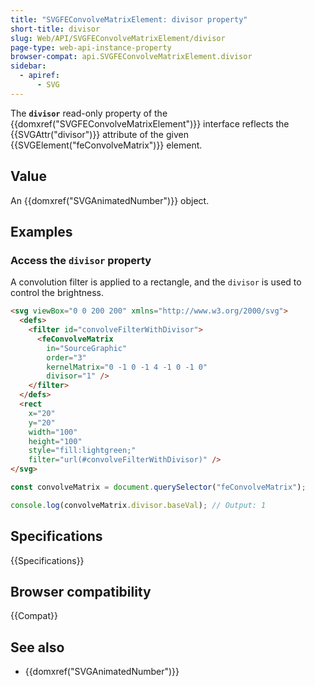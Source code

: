 ```yaml
---
title: "SVGFEConvolveMatrixElement: divisor property"
short-title: divisor
slug: Web/API/SVGFEConvolveMatrixElement/divisor
page-type: web-api-instance-property
browser-compat: api.SVGFEConvolveMatrixElement.divisor
sidebar:
  - apiref:
      - SVG
---
```


The **`divisor`** read-only property of the {{domxref("SVGFEConvolveMatrixElement")}} interface reflects the {{SVGAttr("divisor")}} attribute of the given {{SVGElement("feConvolveMatrix")}} element.

## Value

An {{domxref("SVGAnimatedNumber")}} object.

## Examples

### Access the `divisor` property

A convolution filter is applied to a rectangle, and the `divisor` is used to control the brightness.

```html
<svg viewBox="0 0 200 200" xmlns="http://www.w3.org/2000/svg">
  <defs>
    <filter id="convolveFilterWithDivisor">
      <feConvolveMatrix
        in="SourceGraphic"
        order="3"
        kernelMatrix="0 -1 0 -1 4 -1 0 -1 0"
        divisor="1" />
    </filter>
  </defs>
  <rect
    x="20"
    y="20"
    width="100"
    height="100"
    style="fill:lightgreen;"
    filter="url(#convolveFilterWithDivisor)" />
</svg>
```

```js
const convolveMatrix = document.querySelector("feConvolveMatrix");

console.log(convolveMatrix.divisor.baseVal); // Output: 1
```

## Specifications

{{Specifications}}

## Browser compatibility

{{Compat}}

## See also

- {{domxref("SVGAnimatedNumber")}}
